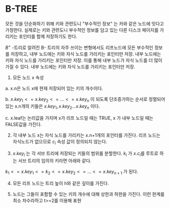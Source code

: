 # B-TREE
    
  모든 것을 단순화하기 위해 키와 관련도니 "부수적인 정보" 는 카와 같은 노드에 잇다고 가정한다.
  실제로는 키와 관련도니 부수적인 정보를 담고 있는 다른 디스크 페이지를 가리키는 포인터를 함께 저장하기도 한다.
    
  $B^+$ -트리로 알려진 B- 트리의 자주 쓰이는 변형에서도 리프노드에 모든 부수적인 정보를 저장하고, 내부 노드에는 키와 자식 노드를 가리키는 포인터만 저장. 
  내부 노드에는 키와 자식 노드를 가리키는 포인터만 저장. 
  이를 통해 내부 노드가 자식 노드를 더 많이 가질 수 있다.
  내부 노드에는 키와 자식 노드를 가리키는 포인터만 저장. 
    
  1. 모든 노드 x 속성
      
   a. x.n은 노드 x에 현재 저장되어 있는 키의 개수이다.
    
   b. $x.key_1 <= x.key_2 <= ... <= x.key_n$ 이 되도록 단조증가하는 순서로 정렬되어 있는 x.n개의 키들은 $x.key_1, x.key_2 ... x.key_n$ 이다.  
    
   c. x.leaf는 논리값을 가지며 x가 리프 노드일 때는 TRUE, x 가 내부 노드일 때는 FALSE값을 가진다.
    
  2. 각 내부 노드 x는 자식 노드를 가리키는 x.n+1개의 포인터를 가진다. 리프 노드는 자식노드가 없으므로 $c_i$ 속성 값이 정의되지 않는다. 
    
  3. $x.key_i$ 는 각 서브 트리에 저장되는 키들의 범위를 분할한다. $k_i$ 가 $x.c_i$를 루트로 하는 서브 트리의 임의의 키라면 아래와 같다.
    
   $k_1 <= x.key_1<= k_2 <=x.key_2<= ... <= x.key_{n+1}$ 가 된다. 
    
  4. 모든 리프 노드는 트리 높이 h와 같은 깊이를 가진다. 
    
  5. 노드는 그들이 포함할 수 있는 키의 개수에 대해 상한과 하한을 가진다. 이런 한계를 최소 차수라하고 t>=2를 이용해 표현
    

